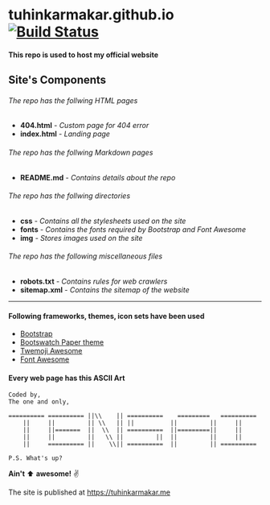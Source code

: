 # tuhinkarmakar.github.io [![Build Status](https://travis-ci.com/tuhinkarmakar/tuhinkarmakar.github.io.svg?token=Wqdj57hV4rkVDLttsxRZ&branch=master)](https://travis-ci.com/tuhinkarmakar/tuhinkarmakar.github.io)
#### This repo is used to host my official website

## Site's Components

###### The repo has the follwing HTML pages

* **404.html** - *Custom page for 404 error*
* **index.html** - *Landing page*

###### The repo has the follwing Markdown pages
* **README.md** - *Contains details about the repo*

###### The repo has the follwing directories
* **css** - *Contains all the stylesheets used on the site*
* **fonts** - *Contains the fonts required by Bootstrap and Font Awesome*
* **img** - *Stores images used on the site*

###### The repo has the following miscellaneous files
* **robots.txt** - *Contains rules for web crawlers*
* **sitemap.xml** - *Contains the sitemap of the website*

---

#### Following frameworks, themes, icon sets have been used
* [Bootstrap](http://getbootstrap.com/)
* [Bootswatch Paper theme](http://bootswatch.com/paper)
* [Twemoji Awesome](http://ellekasai.github.io/twemoji-awesome)
* [Font Awesome](http://fontawesome.io/)

#### Every web page has this ASCII Art

```
Coded by,
The one and only,

========== ========== ||\\    || ==========    =========   ==========
	||     ||         || \\   || ||          ||         ||     ||
	||     ||=======  ||  \\  || ==========  ||=========||     ||
	||     ||         ||   \\ ||         ||  ||         ||     ||
	||     ========== ||    \\|| ==========  ||         || ==========

P.S. What's up?
```

**Ain't** :arrow_up: **awesome!** :v:

The site is published at https://tuhinkarmakar.me
